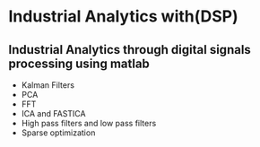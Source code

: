 # Industrial Analytics with(DSP)
## Industrial Analytics through digital signals processing using matlab
 - Kalman Filters
 - PCA
 - FFT
 - ICA and FASTICA
 - High pass filters and low pass filters
 - Sparse optimization
